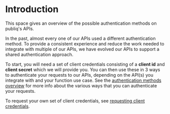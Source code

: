# Introduction

This space gives an overview of the possible authentication methods on publiq's APIs.

In the past, almost every one of our APIs used a different authentication method. To provide a consistent experience and reduce the work needed to integrate with multiple of our APIs, we have evolved our APIs to support a shared authentication approach.

To start, you will need a set of client credentials consisting of a **client id** and **client secret** which we will provide you. You can then use these in 3 ways to authenticate your requests to our APIs, depending on the API(s) you integrate with and your function use case. See the [authentication methods overview](./methods.md) for more info about the various ways that you can authenticate your requests.

To request your own set of client credentials, see [requesting client credentials](./requesting-credentials.md).
